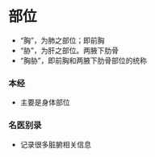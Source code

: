 # 部位
- “胸”，为肺之部位；即前胸
- “胁”，为肝之部位。两腋下肋骨
- “胸胁”，即前胸和两腋下肋骨部位的统称

### 本经
- 主要是身体部位

### 名医别录
- 记录很多脏腑相关信息

